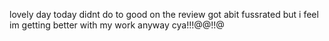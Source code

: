 lovely day today didnt do to good on the review got abit fussrated but i feel im getting better with my work anyway cya!!!@@!!@
